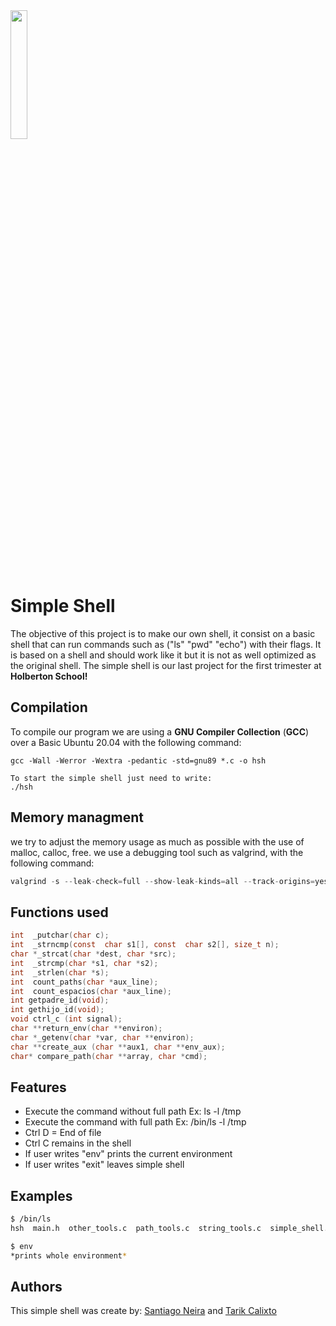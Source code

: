 <img src= "https://blog.holbertonschool.com/wp-content/uploads/2020/04/unnamed-2.png" width= 23% >

# Simple Shell 
The objective of this project is to make our own shell, it consist on a basic shell that can run commands such as ("ls" "pwd" "echo") with their flags. It is based on a shell and should work like it but it is not as well optimized as the original shell. The simple shell is our last project for the first trimester at **Holberton School!**

## Compilation

To compile our program we are using a **GNU Compiler Collection** (**GCC**) over a Basic Ubuntu 20.04 with the following command:  
``` 
gcc -Wall -Werror -Wextra -pedantic -std=gnu89 *.c -o hsh

To start the simple shell just need to write:
./hsh
```
## Memory managment

we try to adjust the memory usage as much as possible with the use of malloc, calloc, free.
we use a debugging tool such as valgrind, with the following command:

````c
valgrind -s --leak-check=full --show-leak-kinds=all --track-origins=yes --verbose ./name_of_executable_file

````


## Functions used

````c
int  _putchar(char c);
int  _strncmp(const  char s1[], const  char s2[], size_t n);
char *_strcat(char *dest, char *src);
int  _strcmp(char *s1, char *s2);
int  _strlen(char *s);
int  count_paths(char *aux_line);
int  count_espacios(char *aux_line);
int getpadre_id(void);
int gethijo_id(void);
void ctrl_c (int signal);
char **return_env(char **environ);
char *_getenv(char *var, char **environ);
char **create_aux (char **aux1, char **env_aux);
char* compare_path(char **array, char *cmd);
````

## Features
- Execute the command without full path Ex: ls -l /tmp
- Execute the command with full path Ex: /bin/ls -l /tmp
- Ctrl D = End of file
- Ctrl C remains in the shell
- If user writes "env" prints the current environment
- If user writes "exit" leaves simple shell

## Examples

```bash
$ /bin/ls
hsh  main.h  other_tools.c  path_tools.c  string_tools.c  simple_shell.c
```

```bash
$ env
*prints whole environment*
```
## Authors
This simple shell was create by:
[Santiago Neira](https://github.com/sanei1509)
and
[Tarik Calixto](https://github.com/tarikaudi)
